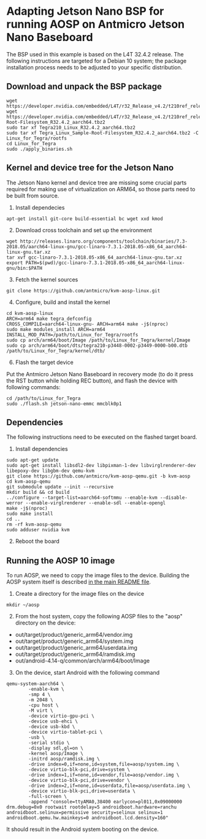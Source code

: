 # Adapting Jetson Nano BSP for running AOSP on Antmicro Jetson Nano Baseboard

The BSP used in this example is based on the L4T 32.4.2 release.
The following instructions are targeted for a Debian 10 system; the package installation process needs to be adjusted to your specific distribution.

## Download and unpack the BSP package

```
wget https://developer.nvidia.com/embedded/L4T/r32_Release_v4.2/t210ref_release_aarch64/Tegra210_Linux_R32.4.2_aarch64.tbz2
wget https://developer.nvidia.com/embedded/L4T/r32_Release_v4.2/t210ref_release_aarch64/Tegra_Linux_Sample-Root-Filesystem_R32.4.2_aarch64.tbz2
sudo tar xf Tegra210_Linux_R32.4.2_aarch64.tbz2
sudo tar xf Tegra_Linux_Sample-Root-Filesystem_R32.4.2_aarch64.tbz2 -C Linux_for_Tegra/rootfs
cd Linux_for_Tegra
sudo ./apply_binaries.sh
```

## Kernel and device tree for the Jetson Nano

The Jetson Nano kernel and device tree are missing some crucial parts required for making use of virtualization on ARM64, so those parts need to be built from source.

1. Install dependecies

```
apt-get install git-core build-essential bc wget xxd kmod
```

2. Download cross toolchain and set up the environment

```
wget http://releases.linaro.org/components/toolchain/binaries/7.3-2018.05/aarch64-linux-gnu/gcc-linaro-7.3.1-2018.05-x86_64_aarch64-linux-gnu.tar.xz
tar xvf gcc-linaro-7.3.1-2018.05-x86_64_aarch64-linux-gnu.tar.xz
export PATH=$(pwd)/gcc-linaro-7.3.1-2018.05-x86_64_aarch64-linux-gnu/bin:$PATH
```

3. Fetch the kernel sources

```
git clone https://github.com/antmicro/kvm-aosp-linux.git
```

4. Configure, build and install the kernel

```
cd kvm-aosp-linux
ARCH=arm64 make tegra_defconfig
CROSS_COMPILE=aarch64-linux-gnu- ARCH=arm64 make -j$(nproc)
sudo make modules_install ARCH=arm64 INSTALL_MOD_PATH=/path/to/Linux_for_Tegra/rootfs
sudo cp arch/arm64/boot/Image /path/to/Linux_for_Tegra/kernel/Image
sudo cp arch/arm64/boot/dts/tegra210-p3448-0002-p3449-0000-b00.dtb /path/to/Linux_for_Tegra/kernel/dtb/
```

6. Flash the target device

Put the Antmicro Jetson Nano Baseboard in recovery mode (to do it press the RST button while holding REC button), and flash the device with following commands:

```
cd /path/to/Linux_for_Tegra
sudo ./flash.sh jetson-nano-emmc mmcblk0p1
```

## Dependencies

The following instructions need to be executed on the flashed target board.

1. Install dependencies

```
sudo apt-get update
sudo apt-get install libsdl2-dev libpixman-1-dev libvirglrenderer-dev libepoxy-dev libgbm-dev qemu-kvm
git clone https://github.com/antmicro/kvm-aosp-qemu.git -b kvm-aosp
cd kvm-aosp-qemu
git submodule update --init --recursive
mkdir build && cd build
../configure --target-list=aarch64-softmmu --enable-kvm --disable-werror --enable-virglrenderer --enable-sdl --enable-opengl
make -j$(nproc)
sudo make install
cd ..
rm -rf kvm-aosp-qemu
sudo adduser nvidia kvm
```
2. Reboot the board

## Running the AOSP 10 image

To run AOSP, we need to copy the image files to the device. Building the AOSP system itself is described [in the main README file](README.md).

1. Create a directory for the image files on the device

```
mkdir ~/aosp
```

2. From the host system, copy the following AOSP files to the "aosp" directory on the device:
- out/target/product/generic_arm64/vendor.img
- out/target/product/generic_arm64/system.img
- out/target/product/generic_arm64/userdata.img
- out/target/product/generic_arm64/ramdisk.img
- out/android-4.14-q/common/arch/arm64/boot/Image

3. On the device, start Android with the following command

```
qemu-system-aarch64 \
        -enable-kvm \
        -smp 4 \
        -m 2048 \
        -cpu host \
        -M virt \
        -device virtio-gpu-pci \
        -device usb-ehci \
        -device usb-kbd \
        -device virtio-tablet-pci \
        -usb \
        -serial stdio \
        -display sdl,gl=on \
        -kernel aosp/Image \
        -initrd aosp/ramdisk.img \
        -drive index=0,if=none,id=system,file=aosp/system.img \
        -device virtio-blk-pci,drive=system \
        -drive index=1,if=none,id=vendor,file=aosp/vendor.img \
        -device virtio-blk-pci,drive=vendor \
        -drive index=2,if=none,id=userdata,file=aosp/userdata.img \
        -device virtio-blk-pci,drive=userdata \
        -full-screen \
        -append "console=ttyAMA0,38400 earlycon=pl011,0x09000000 drm.debug=0x0 rootwait rootdelay=5 androidboot.hardware=ranchu androidboot.selinux=permissive security=selinux selinux=1 androidboot.qemu.hw.mainkeys=0 androidboot.lcd.density=160"
```

It should result in the Android system booting on the device.
